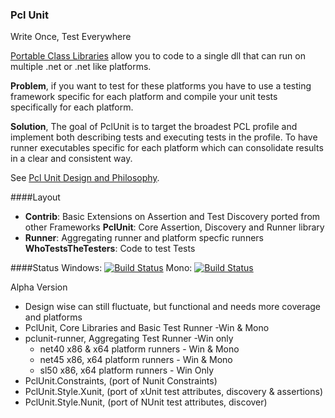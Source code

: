 ### Pcl Unit
Write Once, Test Everywhere

[Portable Class Libraries][pcl] allow you to code to a single dll that can run on multiple .net or .net like platforms.

**Problem**, if you want to test for these platforms you have to use a testing framework specific for each platform and compile your unit tests specifically for each platform.

**Solution**, The goal of PclUnit is to target the broadest PCL profile and implement both describing tests and executing tests in the profile. To have runner executables specific for each platform which can consolidate results in a clear and consistent way.

See [Pcl Unit Design and Philosophy][Design].

####Layout
 - **Contrib**: Basic Extensions on Assertion and Test Discovery ported from other Frameworks
   **PclUnit**: Core Assertion, Discovery and Runner library
 - **Runner**: Aggregating runner and platform specfic runners
   **WhoTestsTheTesters**: Code to test Tests

####Status 
Windows: [![Build Status][WinImg]][WinLink] Mono: [![Build Status][MonoImg]][MonoLink] 

Alpha Version
  - Design wise can still fluctuate, but functional and needs more coverage and platforms
  - PclUnit, Core Libraries and Basic Test Runner -Win & Mono
  - pclunit-runner, Aggregating Test Runner -Win only
      - net40 x86 & x64 platform runners - Win & Mono
      - net45 x86, x64 platform runners - Win & Mono
      - sl50 x86, x64 platform runners - Win Only
  - PclUnit.Constraints, (port of Nunit Constraints)
  - PclUnit.Style.Xunit, (port of xUnit test attributes, discovery & assertions)
  - PclUnit.Style.Nunit, (port of NUnit test attributes, discover)

[travis-ci]:https://travis-ci.org/
[Design]:http://github.com/jbtule/PclUnit/wiki/Design
[pcl]:http://msdn.microsoft.com/en-us/library/gg597391.aspx


[WinImg]:https://ci.appveyor.com/api/projects/status/g9mq7u8hu4k29ewf/branch/master
[WinLink]:https://ci.appveyor.com/project/jbtule/pclunit
[JetBrains]:http://www.jetbrains.com/
[CodeBetter]:http://codebetter.com/
[MonoImg]:https://travis-ci.org/jbtule/PclUnit.png?branch=master
[MonoLink]:https://travis-ci.org/jbtule/PclUnit

